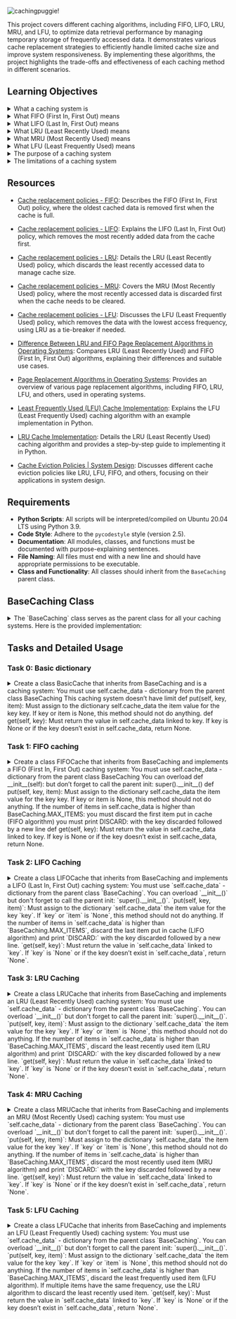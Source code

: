 
![cachingpuggie!](https://github.com/user-attachments/assets/3f7251bf-3f91-4930-860b-edf12b357843)


This project covers different caching algorithms, including FIFO, LIFO, LRU, MRU, and LFU, to optimize data retrieval performance by managing temporary storage of frequently accessed data. It demonstrates various cache replacement strategies to efficiently handle limited cache size and improve system responsiveness. By implementing these algorithms, the project highlights the trade-offs and effectiveness of each caching method in different scenarios.

## Learning Objectives

<details>
<summary>What a caching system is</summary>
  
A caching system temporarily stores frequently accessed data to improve data retrieval speed and reduce the need to access the underlying slower storage. By keeping a small amount of frequently or recently used data in a cache, a system can significantly reduce the time it takes to retrieve that data.  
Covered in **all tasks**.

</details>

<details>
<summary>What FIFO (First In, First Out) means</summary>

FIFO is a cache replacement policy where the oldest added item (first in) is the first to be removed (first out) when the cache reaches its maximum size. This strategy is simple but may not always provide the best performance if the older data is frequently accessed.  
Covered in **Task 1: FIFO Caching**.

</details>

<details>
<summary>What LIFO (Last In, First Out) means</summary>

LIFO is a cache replacement policy where the most recently added item (last in) is the first to be removed (first out) when the cache reaches its maximum size. This strategy prioritizes keeping older data while discarding the newest, which might not be optimal if new data is frequently accessed.  
Covered in **Task 2: LIFO Caching**.

</details>

<details>
<summary>What LRU (Least Recently Used) means</summary>

LRU is a cache replacement policy that removes the least recently accessed item when the cache reaches its maximum size. This strategy assumes that items not recently used are less likely to be accessed soon, making it a good choice for workloads where data locality is important.  
Covered in **Task 3: LRU Caching**.

</details>

<details>
<summary>What MRU (Most Recently Used) means</summary>

MRU is a cache replacement policy that removes the most recently accessed item when the cache reaches its maximum size. This strategy assumes that the most recently used items are less likely to be accessed again soon. It can be useful in scenarios where older data is more likely to be reused than the newest data.  
Covered in **Task 4: MRU Caching**.

</details>

<details>
<summary>What LFU (Least Frequently Used) means</summary>

LFU is a cache replacement policy that removes the item with the least frequency of access when the cache reaches its maximum size. If multiple items have the same frequency, the least recently used (LRU) item among them is discarded. This strategy is effective when items are frequently reused over time.  
Covered in **Task 5: LFU Caching**.

</details>

<details>
<summary>The purpose of a caching system</summary>

The primary purpose of a caching system is to reduce data access times and improve overall system performance by temporarily storing frequently or recently accessed data in a faster storage medium. Caching reduces the need to repeatedly access slower backend storage, thereby speeding up data retrieval and reducing the load on the main storage.  
Covered in **all tasks**.

</details>

<details>
<summary>The limitations of a caching system</summary>

Caching systems have several limitations:  
- **Limited Size:** Caches have a limited size and can only store a small subset of the total data, requiring an effective replacement strategy to manage the cache contents.  
- **Cache Invalidation:** Data in the cache may become outdated (stale), requiring mechanisms to invalidate or update cache entries.  
- **Increased Complexity:** Implementing caching adds complexity to the system design, including cache management, eviction strategies, and synchronization with the main storage.  
- **Cache Misses:** When a requested item is not in the cache (cache miss), there is an added cost of fetching data from the slower backend storage.  

</details>


## Resources

- [Cache replacement policies - FIFO](https://en.wikipedia.org/wiki/Cache_replacement_policies#First_In_First_Out_%28FIFO%29): Describes the FIFO (First In, First Out) policy, where the oldest cached data is removed first when the cache is full.
  
- [Cache replacement policies - LIFO](https://en.wikipedia.org/wiki/Cache_replacement_policies#Last_In_First_Out_%28LIFO%29): Explains the LIFO (Last In, First Out) policy, which removes the most recently added data from the cache first.
  
- [Cache replacement policies - LRU](https://en.wikipedia.org/wiki/Cache_replacement_policies#Least_Recently_Used_%28LRU%29): Details the LRU (Least Recently Used) policy, which discards the least recently accessed data to manage cache size.
  
- [Cache replacement policies - MRU](https://en.wikipedia.org/wiki/Cache_replacement_policies#Most_Recently_Used_%28MRU%29): Covers the MRU (Most Recently Used) policy, where the most recently accessed data is discarded first when the cache needs to be cleared.
  
- [Cache replacement policies - LFU](https://en.wikipedia.org/wiki/Cache_replacement_policies#Least-Frequently_Used_%28LFU%29): Discusses the LFU (Least Frequently Used) policy, which removes the data with the lowest access frequency, using LRU as a tie-breaker if needed.

- [Difference Between LRU and FIFO Page Replacement Algorithms in Operating Systems](https://www.geeksforgeeks.org/difference-between-lru-and-fifo-page-replacement-algorithms-in-operating-system/?ref=gcse_ind): Compares LRU (Least Recently Used) and FIFO (First In, First Out) algorithms, explaining their differences and suitable use cases.

- [Page Replacement Algorithms in Operating Systems](https://www.geeksforgeeks.org/page-replacement-algorithms-in-operating-systems/?ref=gcse_ind): Provides an overview of various page replacement algorithms, including FIFO, LRU, LFU, and others, used in operating systems.

- [Least Frequently Used (LFU) Cache Implementation](https://www.geeksforgeeks.org/least-frequently-used-lfu-cache-implementation/?ref=header_outind): Explains the LFU (Least Frequently Used) caching algorithm with an example implementation in Python.

- [LRU Cache Implementation](https://www.geeksforgeeks.org/lru-cache-implementation/?ref=header_outind): Details the LRU (Least Recently Used) caching algorithm and provides a step-by-step guide to implementing it in Python.

- [Cache Eviction Policies | System Design](https://www.geeksforgeeks.org/cache-eviction-policies-system-design/?ref=header_outind): Discusses different cache eviction policies like LRU, LFU, FIFO, and others, focusing on their applications in system design.


## Requirements

- **Python Scripts**: All scripts will be interpreted/compiled on Ubuntu 20.04 LTS using Python 3.9.
- **Code Style**: Adhere to the `pycodestyle` style (version 2.5).
- **Documentation**: All modules, classes, and functions must be documented with purpose-explaining sentences.
- **File Naming**: All files must end with a new line and should have appropriate permissions to be executable.
- **Class and Functionality**: All classes should inherit from the `BaseCaching` parent class.

## BaseCaching Class

<details> <summary>The `BaseCaching` class serves as the parent class for all your caching systems. Here is the provided implementation:</summary>


```python
#!/usr/bin/python3
""" BaseCaching module
"""

class BaseCaching():
    """ BaseCaching defines:
      - constants of your caching system
      - where your data are stored (in a dictionary)
    """
    MAX_ITEMS = 4

    def __init__(self):
        """ Initialize
        """
        self.cache_data = {}

    def print_cache(self):
        """ Print the cache
        """
        print("Current cache:")
        for key in sorted(self.cache_data.keys()):
            print("{}: {}".format(key, self.cache_data.get(key)))

    def put(self, key, item):
        """ Add an item in the cache
        """
        raise NotImplementedError("put must be implemented in your cache class")

    def get(self, key):
        """ Get an item by key
        """
        raise NotImplementedError("get must be implemented in your cache class")
```
</details>

## Tasks and Detailed Usage

### Task 0: Basic dictionary

<details> 
<summary> Create a class BasicCache that inherits from BaseCaching and is a caching system:
You must use self.cache_data - dictionary from the parent class BaseCaching
This caching system doesn’t have limit
def put(self, key, item):
Must assign to the dictionary self.cache_data the item value for the key key.
If key or item is None, this method should not do anything.
def get(self, key):
Must return the value in self.cache_data linked to key.
If key is None or if the key doesn’t exist in self.cache_data, return None.
</summary>
<br>

**Description:**
The `BasicCache` class is a simple caching system that inherits from the `BaseCaching` parent class. Unlike other caching systems, this cache has no limit on the number of items it can store. The class provides two primary methods:

- `put(key, item)`: Adds an item to the cache.
- `get(key)`: Retrieves an item by key from the cache.

**Implementation**:
```python
#!/usr/bin/env python3
''' Module for BasicCache class.
This module contains the BasicCache class, a simple caching system
that inherits from the BaseCaching parent class. It has no limit on
the number of items it can store in the cache.
'''
BaseCaching = __import__('base_caching').BaseCaching


class BasicCache(BaseCaching):
    ''' BasicCache defines a caching system with no item limit.
    It inherits from BaseCaching.
    '''

    def put(self, key, item):
        ''' Add an item to the cache.
        If key or item is None, this method does nothing.
        '''
        if key is not None and item is not None:
            self.cache_data[key] = item

    def get(self, key):
        ''' Retrieve an item by key from the cache.
        If key is None or doesn't exist in the cache, returns None.
        '''
        if key is None or key not in self.cache_data:
            return None
        return self.cache_data[key]

```

**Usage:**


1. **Initialization**:
   To use the `BasicCache` class, import it from the `0-basic_cache.py` file and create an instance:

   ```python
   BasicCache = __import__('0-basic_cache').BasicCache

   my_cache = BasicCache()
   ```

2. **Adding items to the cache**:
   Use the `put` method to add key-value pairs to the cache. If either the `key` or `item` is `None`, the method does nothing.

   ```python
   my_cache.put("A", "Hello")  # Adds "A": "Hello" to the cache
   my_cache.put("B", "World")  # Adds "B": "World" to the cache
   my_cache.put("C", "Holberton")  # Adds "C": "Holberton" to the cache
   ```

3. **Retrieving items from the cache**:
   Use the `get` method to retrieve values from the cache using their keys. If the `key` is `None` or doesn't exist, the method returns `None`.

   ```python
   print(my_cache.get("A"))  # Output: Hello
   print(my_cache.get("B"))  # Output: World
   print(my_cache.get("C"))  # Output: Holberton
   print(my_cache.get("D"))  # Output: None
   ```

4. **Displaying the current cache**:
   The `print_cache` method of the `BaseCaching` class can be used to display the current state of the cache.

   ```python
   my_cache.print_cache()
   ```

5. **Running the script to test the class**:
   To test the functionality of the `BasicCache` class, use `0-main.py`:

   ```python
   #!/usr/bin/python3
   ''' 0-main module
   Tests the BasicCache class.
   '''

   BasicCache = __import__('0-basic_cache').BasicCache

   my_cache = BasicCache()
   my_cache.print_cache()  # Expected output: "Current cache:" (empty)
   my_cache.put("A", "Hello")
   my_cache.put("B", "World")
   my_cache.put("C", "Holberton")
   my_cache.print_cache()
   # Expected output:
   # Current cache:
   # A: Hello
   # B: World
   # C: Holberton

   print(my_cache.get("A"))  # Output: Hello
   print(my_cache.get("B"))  # Output: World
   print(my_cache.get("C"))  # Output: Holberton
   print(my_cache.get("D"))  # Output: None

   my_cache.put("D", "School")
   my_cache.put("E", "Battery")
   my_cache.put("A", "Street")
   my_cache.print_cache()
   # Expected output:
   # Current cache:
   # A: Street
   # B: World
   # C: Holberton
   # D: School
   # E: Battery

   print(my_cache.get("A"))  # Output: Street
   ```

   Make the script executable by running:

   ```sh
   chmod +x 0-main.py
   ```

   Then, run the script to test:

   ```sh
   ./0-main.py
   ```

   Verify the output matches the expected results.

**Expected Output:**
```bash
Current cache:
Current cache:
A: Hello
B: World
C: Holberton
Hello
World
Holberton
None
Current cache:
A: Hello
B: World
C: Holberton
Current cache:
A: Street
B: World
C: Holberton
D: School
E: Battery
Street
```

**Explanation**

- **`put` Method**: Adds an item to the cache if both `key` and `item` are not `None`.
- **`get` Method**: Retrieves the value associated with the `key` from the cache. Returns `None` if `key` is `None` or does not exist in the cache.
- **Cache Display**: The cache state is printed using the `print_cache` method.


</details>

### Task 1: FIFO caching

<details> 
<summary> Create a class FIFOCache that inherits from BaseCaching and implements a FIFO (First In, First Out) caching system:
You must use self.cache_data - dictionary from the parent class BaseCaching
You can overload def __init__(self): but don’t forget to call the parent init: super().__init__()
def put(self, key, item):
Must assign to the dictionary self.cache_data the item value for the key key.
If key or item is None, this method should not do anything.
If the number of items in self.cache_data is higher than BaseCaching.MAX_ITEMS:
you must discard the first item put in cache (FIFO algorithm)
you must print DISCARD: with the key discarded followed by a new line
def get(self, key):
Must return the value in self.cache_data linked to key.
If key is None or if the key doesn’t exist in self.cache_data, return None.
</summary>
<br>

**Description:**
The `FIFOCache` class is a caching system that inherits from the `BaseCaching` parent class. It uses a FIFO (First In, First Out) caching algorithm. The class maintains the order in which items are added to the cache and removes the oldest item when the cache exceeds its size limit (`MAX_ITEMS`).

- `put(key, item)`: Adds an item to the cache. If the cache exceeds its size limit, it discards the oldest item following the FIFO policy.
- `get(key)`: Retrieves an item by key from the cache.

**Implementation**:
```python
#!/usr/bin/env python3
'''
This module contains the FIFOCache class, a caching system
that inherits from the BaseCaching parent class. It uses the
FIFO (First In, First Out) caching algorithm.
'''
BaseCaching = __import__('base_caching').BaseCaching


class FIFOCache(BaseCaching):
    ''' FIFOCache defines a caching system with a FIFO eviction policy.
    '''

    def __init__(self):
        '''
        Calls the parent class' init method and initializes
        an order list to keep track of the insertion order.
        '''
        super().__init__()
        self.order = []

    def put(self, key, item):
        ''' Add an item to the cache.
        If key or item is None this method does nothing.
        If the number of items in the cache exceeds MAX_ITEMS
        the first item added is discarded following FIFO.
        '''
        if key is not None and item is not None:
            if key not in self.cache_data:
                self.order.append(key)
            self.cache_data[key] = item

            if len(self.cache_data) > BaseCaching.MAX_ITEMS:
                first_key = self.order.pop(0)
                del self.cache_data[first_key]
                print(f"DISCARD: {first_key}")

    def get(self, key):
        ''' Retrieve an item by key from the cache.
        If key is None or doesn't exist in the cache, returns None.
        '''
        if key is None or key not in self.cache_data:
            return None
        return self.cache_data[key]

```

**Usage:**

1. **Initialization**:
   To use the `FIFOCache` class, import it from the `1-fifo_cache.py` file and create an instance:

   ```python
   FIFOCache = __import__('1-fifo_cache').FIFOCache

   my_cache = FIFOCache()
   ```

2. **Adding items to the cache**:
   Use the `put` method to add key-value pairs to the cache. If either the `key` or `item` is `None`, the method does nothing. If the cache exceeds its size limit, the oldest item will be removed following the FIFO algorithm.

   ```python
   my_cache.put("A", "Hello")
   my_cache.put("B", "World")
   my_cache.put("C", "Holberton")
   my_cache.put("D", "School")
   my_cache.print_cache()
   ```

3. **Evicting items based on FIFO**:
   When the cache exceeds `MAX_ITEMS`, the `put` method discards the first item added to the cache and prints a message indicating which item was discarded.

4. **Retrieving items from the cache**:
   Use the `get` method to retrieve values from the cache using their keys. If the `key` is `None` or doesn't exist, the method returns `None`.

   ```python
   print(my_cache.get("A"))  # May output: None (if "A" has been discarded)
   print(my_cache.get("B"))  # Output: World
   ```

5. **Running the script to test the class**:
   To test the functionality of the `FIFOCache` class, use `1-main.py`:

   ```python
   #!/usr/bin/python3
   """ 1-main """
   FIFOCache = __import__('1-fifo_cache').FIFOCache

   my_cache = FIFOCache()
   my_cache.put("A", "Hello")
   my_cache.put("B", "World")
   my_cache.put("C", "Holberton")
   my_cache.put("D", "School")
   my_cache.print_cache()
   my_cache.put("E", "Battery")
   my_cache.print_cache()
   my_cache.put("C", "Street")
   my_cache.print_cache()
   my_cache.put("F", "Mission")
   my_cache.print_cache()
   ```

   Make the script executable by running:

   ```sh
   chmod +x 1-main.py
   ```

   Then, run the script to test:

   ```sh
   ./1-main.py
   ```

   Verify the output matches the expected results.

**Expected Output:**
```bash
Current cache:
A: Hello
B: World
C: Holberton
D: School
DISCARD: A
Current cache:
B: World
C: Holberton
D: School
E: Battery
Current cache:
B: World
C: Street
D: School
E: Battery
DISCARD: B
Current cache:
C: Street
D: School
E: Battery
F: Mission
```

**Explanation**

- **`put` Method**: Adds an item to the cache if both `key` and `item` are not `None`. If the cache exceeds `MAX_ITEMS`, the first item is discarded.
- **`get` Method**: Retrieves the value associated with the `key` from the cache. Returns `None` if `key` is `None` or does not exist in the cache.
- **Cache Display**: The cache state is printed using the `print_cache` method, and items are evicted based on the FIFO policy.

</details>

### Task 2: LIFO Caching

<details> 
<summary> Create a class LIFOCache that inherits from BaseCaching and implements a LIFO (Last In, First Out) caching system:
You must use `self.cache_data` - dictionary from the parent class `BaseCaching`.
You can overload `__init__()` but don't forget to call the parent init: `super().__init__()`.
`put(self, key, item)`: Must assign to the dictionary `self.cache_data` the item value for the key `key`. If `key` or `item` is `None`, this method should not do anything. If the number of items in `self.cache_data` is higher than `BaseCaching.MAX_ITEMS`, discard the last item put in cache (LIFO algorithm) and print `DISCARD:` with the key discarded followed by a new line.
`get(self, key)`: Must return the value in `self.cache_data` linked to `key`. If `key` is `None` or if the key doesn’t exist in `self.cache_data`, return `None`.
</summary>
<br>

**Description:**
The `LIFOCache` class is a caching system that inherits from the `BaseCaching` parent class. It uses a LIFO (Last In, First Out) caching algorithm. The class removes the most recently added item from the cache when the cache exceeds its size limit (`MAX_ITEMS`).

- `put(key, item)`: Adds an item to the cache. If the cache exceeds its size limit, it discards the last item added following the LIFO policy.
- `get(key)`: Retrieves an item by key from the cache.

**Implementation:**
```python
#!/usr/bin/env python3
'''
This module contains the LIFOCache class, a caching system
that inherits from the BaseCaching parent class. It uses the
LIFO (Last In, First Out) caching algorithm.
'''
BaseCaching = __import__('base_caching').BaseCaching


class LIFOCache(BaseCaching):
    ''' LIFOCache defines a caching system with a LIFO eviction policy.
    '''

    def __init__(self):
        '''
        Calls the parent class' init method and initializes
        a list to keep track of the order of insertion.
        '''
        super().__init__()
        self.stack = []

    def put(self, key, item):
        ''' Add an item to the cache.
        If key or item is None this method does nothing.
        If the number of items in the cache exceeds MAX_ITEMS,
        the last item added is discarded following LIFO.
        '''
        if key is not None and item is not None:
            self.cache_data[key] = item
            self.stack.append(key)

            if len(self.cache_data) > BaseCaching.MAX_ITEMS:
                # Remove the most recently added item
                last_key = self.stack.pop(-2)
                del self.cache_data[last_key]
                print(f"DISCARD: {last_key}")

    def get(self, key):
        ''' Retrieve an item by key from the cache.
        If key is None or doesn't exist in the cache, it returns None.
        '''
        return self.cache_data.get(key, None)
```

**Usage:**

1. **Initialization**:
   To use the `LIFOCache` class, import it from the `2-lifo_cache.py` file and create an instance:

   ```python
   LIFOCache = __import__('2-lifo_cache').LIFOCache

   my_cache = LIFOCache()
   ```

2. **Adding items to the cache**:
   Use the `put` method to add key-value pairs to the cache. If either the `key` or `item` is `None`, the method does nothing. If the cache exceeds its size limit, the most recently added item will be removed following the LIFO algorithm.

   ```python
   my_cache.put("A", "Hello")
   my_cache.put("B", "World")
   my_cache.put("C", "Holberton")
   my_cache.put("D", "School")
   my_cache.print_cache()
   ```

3. **Evicting items based on LIFO**:
   When the cache exceeds `MAX_ITEMS`, the `put` method discards the most recently added item to the cache and prints a message indicating which item was discarded.

4. **Retrieving items from the cache**:
   Use the `get` method to retrieve values from the cache using their keys. If the `key` is `None` or doesn't exist, the method returns `None`.

   ```python
   print(my_cache.get("A"))  # Output: Hello
   print(my_cache.get("B"))  # Output: World
   ```

5. **Running the script to test the class**:
   To test the functionality of the `LIFOCache` class, use `2-main.py`:
   ```python
   #!/usr/bin/python3
   """ 2-main """
   LIFOCache = __import__('2-lifo_cache').LIFOCache

   my_cache = LIFOCache()
   my_cache.put("A", "Hello")
   my_cache.put("B", "World")
   my_cache.put("C", "Holberton")
   my_cache.put("D", "School")
   my_cache.print_cache()
   my_cache.put("E", "Battery")
   my_cache.print_cache()
   my_cache.put("C", "Street")
   my_cache.print_cache()
   my_cache.put("F", "Mission")
   my_cache.print_cache()
   my_cache.put("G", "San Francisco")
   my_cache.print_cache()
   ```

   Make the script executable by running:

   ```sh
   chmod +x 2-main.py
   ```

   Then, run the script to test:

   ```sh
   ./2-main.py
   ```

   Verify the output matches the expected results.

**Expected Output:**
```bash
Current cache:
A: Hello
B: World
C: Holberton
D: School
DISCARD: D
Current cache:
A: Hello
B: World
C: Holberton
E: Battery
Current cache:
A: Hello
B: World
C: Street
E: Battery
DISCARD: C
Current cache:
A: Hello
B: World
E: Battery
F: Mission
DISCARD: F
Current cache:
A: Hello
B: World
E: Battery
G: San Francisco
```

**Explanation**

- **`put` Method**: Adds an item to the cache if both `key` and `item` are not `None`. If the cache exceeds `MAX_ITEMS`, the most recently added item is discarded.
- **`get` Method**: Retrieves the value associated with the `key` from the cache. Returns `None` if `key` is `None` or does not exist in the cache.
- **Cache Display**: The cache state is printed using the `print_cache` method, and items are evicted based on the LIFO policy.

</details>

### Task 3: LRU Caching

<details> 
<summary> Create a class LRUCache that inherits from BaseCaching and implements an LRU (Least Recently Used) caching system:
You must use `self.cache_data` - dictionary from the parent class `BaseCaching`.
You can overload `__init__()` but don't forget to call the parent init: `super().__init__()`.
`put(self, key, item)`: Must assign to the dictionary `self.cache_data` the item value for the key `key`. If `key` or `item` is `None`, this method should not do anything. If the number of items in `self.cache_data` is higher than `BaseCaching.MAX_ITEMS`, discard the least recently used item (LRU algorithm) and print `DISCARD:` with the key discarded followed by a new line.
`get(self, key)`: Must return the value in `self.cache_data` linked to `key`. If `key` is `None` or if the key doesn’t exist in `self.cache_data`, return `None`.
</summary>
<br>

**Description:**
The `LRUCache` class is a caching system that inherits from the `BaseCaching` parent class. It uses an LRU (Least Recently Used) caching algorithm. The class keeps track of the order in which keys are accessed and removes the least recently used item from the cache when it exceeds its size limit (`MAX_ITEMS`).

- `put(key, item)`: Adds an item to the cache. If the cache exceeds its size limit, it discards the least recently used item following the LRU policy.
- `get(key)`: Retrieves an item by key from the cache.

**Implementation:**
```python
#!/usr/bin/env python3
'''
This module contains the LRUCache class, a caching system
that inherits from the BaseCaching parent class. It uses the
LRU (Least Recently Used) caching algorithm.
'''
BaseCaching = __import__('base_caching').BaseCaching


class LRUCache(BaseCaching):
    ''' LRUCache defines a caching system with an LRU eviction policy.
    '''

    def __init__(self):
        '''
        Calls the parent class' init method and initializes
        an ordered list to keep track of the usage order.
        '''
        super().__init__()
        self.usage_order = []

    def put(self, key, item):
        ''' Add an item to the cache.
        If key or item is None this method does nothing.
        If the number of items in the cache exceeds MAX_ITEMS,
        the least recently used item is discarded following LRU.
        '''
        if key is not None and item is not None:
            # If the key already exists update the item and move key to the end
            if key in self.cache_data:
                self.usage_order.remove(key)
            self.cache_data[key] = item
            self.usage_order.append(key)

            # If cache exceeds the max size remove the LRU item
            if len(self.cache_data) > BaseCaching.MAX_ITEMS:
                lru_key = self.usage_order.pop(0)
                del self.cache_data[lru_key]
                print(f"DISCARD: {lru_key}")

    def get(self, key):
        ''' Retrieve an item by key from the cache.
        If key is None or doesn't exist in the cache it returns None.
        '''
        if key is not None and key in self.cache_data:
            # Since this key was recently accessed update the usage order
            self.usage_order.remove(key)
            self.usage_order.append(key)
            return self.cache_data[key]
        return None
```

**Usage:**

1. **Initialization**:
   To use the `LRUCache` class, import it from the `3-lru_cache.py` file and create an instance:

   ```python
   LRUCache = __import__('3-lru_cache').LRUCache

   my_cache = LRUCache()
   ```

2. **Adding items to the cache**:
   Use the `put` method to add key-value pairs to the cache. If either the `key` or `item` is `None`, the method does nothing. If the cache exceeds its size limit, the least recently used item will be removed following the LRU algorithm.

   ```python
   my_cache.put("A", "Hello")
   my_cache.put("B", "World")
   my_cache.put("C", "Holberton")
   my_cache.put("D", "School")
   my_cache.print_cache()
   ```

3. **Evicting items based on LRU**:
   When the cache exceeds `MAX_ITEMS`, the `put` method discards the least recently used item in the cache and prints a message indicating which item was discarded.

4. **Retrieving items from the cache**:
   Use the `get` method to retrieve values from the cache using their keys. If the `key` is `None` or doesn't exist, the method returns `None`.

   ```python
   print(my_cache.get("B"))  # Output: World
   ```

5. **Running the script to test the class**:
   To test the functionality of the `LRUCache` class, use `3-main.py`:

   ```python
   #!/usr/bin/python3
   """ 3-main """
   LRUCache = __import__('3-lru_cache').LRUCache

   my_cache = LRUCache()
   my_cache.put("A", "Hello")
   my_cache.put("B", "World")
   my_cache.put("C", "Holberton")
   my_cache.put("D", "School")
   my_cache.print_cache()
   print(my_cache.get("B"))
   my_cache.put("E", "Battery")
   my_cache.print_cache()
   my_cache.put("C", "Street")
   my_cache.print_cache()
   print(my_cache.get("A"))
   print(my_cache.get("B"))
   print(my_cache.get("C"))
   my_cache.put("F", "Mission")
   my_cache.print_cache()
   my_cache.put("G", "San Francisco")
   my_cache.print_cache()
   my_cache.put("H", "H")
   my_cache.print_cache()
   my_cache.put("I", "I")
   my_cache.print_cache()
   my_cache.put("J", "J")
   my_cache.print_cache()
   my_cache.put("K", "K")
   my_cache.print_cache()
   ```

   Make the script executable by running:

   ```sh
   chmod +x 3-main.py
   ```

   Then, run the script to test:

   ```sh
   ./3-main.py
   ```

   Verify the output matches the expected results.

**Expected Output:**
```bash
Current cache:
A: Hello
B: World
C: Holberton
D: School
World
DISCARD: A
Current cache:
B: World
C: Holberton
D: School
E: Battery
Current cache:
B: World
C: Street
D: School
E: Battery
None
World
Street
DISCARD: D
Current cache:
B: World
C: Street
E: Battery
F: Mission
DISCARD: E
Current cache:
B: World
C: Street
F: Mission
G: San Francisco
DISCARD: B
Current cache:
C: Street
F: Mission
G: San Francisco
H: H
DISCARD: C
Current cache:
F: Mission
G: San Francisco
H: H
I: I
DISCARD: F
Current cache:
G: San Francisco
H: H
I: I
J: J
DISCARD: G
Current cache:
H: H
I: I
J: J
K: K
```

**Explanation**

- **`put` Method**: Adds an item to the cache if both `key` and `item` are not `None`. If the cache exceeds `MAX_ITEMS`, the least recently used item is discarded.
- **`get` Method**: Retrieves the value associated with the `key` from the cache. Updates the usage order to reflect recent access. Returns `None` if `key` is `None` or does not exist in the cache.
- **Cache Display**: The cache state is printed using the `print_cache` method, and items are evicted based on the LRU policy.

</details>

### Task 4: MRU Caching

<details> 
<summary> Create a class MRUCache that inherits from BaseCaching and implements an MRU (Most Recently Used) caching system:
You must use `self.cache_data` - dictionary from the parent class `BaseCaching`.
You can overload `__init__()` but don't forget to call the parent init: `super().__init__()`.
`put(self, key, item)`: Must assign to the dictionary `self.cache_data` the item value for the key `key`. If `key` or `item` is `None`, this method should not do anything. If the number of items in `self.cache_data` is higher than `BaseCaching.MAX_ITEMS`, discard the most recently used item (MRU algorithm) and print `DISCARD:` with the key discarded followed by a new line.
`get(self, key)`: Must return the value in `self.cache_data` linked to `key`. If `key` is `None` or if the key doesn’t exist in `self.cache_data`, return `None`.
</summary>
<br>

**Description:**
The `MRUCache` class is a caching system that inherits from the `BaseCaching` parent class. It uses an MRU (Most Recently Used) caching algorithm. The class keeps track of the order in which keys are accessed and removes the most recently used item from the cache when it exceeds its size limit (`MAX_ITEMS`).

- `put(key, item)`: Adds an item to the cache. If the cache exceeds its size limit, it discards the most recently used item following the MRU policy.
- `get(key)`: Retrieves an item by key from the cache.

**Implementation:**
```python
#!/usr/bin/env python3
'''
This module contains the MRUCache class, a caching system
that inherits from the BaseCaching parent class. It uses the
MRU (Most Recently Used) caching algorithm.
'''
BaseCaching = __import__('base_caching').BaseCaching


class MRUCache(BaseCaching):
    ''' MRUCache defines a caching system with an MRU eviction policy.
    '''

    def __init__(self):
        '''
        Calls the parent class' init method and initializes
        a list to keep track of the usage order.
        '''
        super().__init__()
        self.usage_order = []

    def put(self, key, item):
        ''' Add an item to the cache.
        If key or item is None this method does nothing.
        If the number of items in the cache exceeds MAX_ITEMS
        the most recently used item is discarded following MRU.
        '''
        if key is not None and item is not None:
            # If the key already exists update the item and move key to the end
            if key in self.cache_data:
                self.usage_order.remove(key)
            self.cache_data[key] = item
            self.usage_order.append(key)

            # If cache exceeds the maximum size remove the MRU item
            if len(self.cache_data) > BaseCaching.MAX_ITEMS:
                mru_key = self.usage_order.pop(-2)
                del self.cache_data[mru_key]
                print(f"DISCARD: {mru_key}")

    def get(self, key):
        ''' Retrieve an item by key from the cache.
        If key is None or doesn't exist in the cache it returns None.
        '''
        if key is not None and key in self.cache_data:
            # Since this key was recently accessed update the usage order
            self.usage_order.remove(key)
            self.usage_order.append(key)
            return self.cache_data[key]
        return None
```

**Usage:**

1. **Initialization**:
   To use the `MRUCache` class, import it from the `4-mru_cache.py` file and create an instance:

   ```python
   MRUCache = __import__('4-mru_cache').MRUCache

   my_cache = MRUCache()
   ```

2. **Adding items to the cache**:
   Use the `put` method to add key-value pairs to the cache. If either the `key` or `item` is `None`, the method does nothing. If the cache exceeds its size limit, the most recently used item will be removed following the MRU algorithm.

   ```python
   my_cache.put("A", "Hello")
   my_cache.put("B", "World")
   my_cache.put("C", "Holberton")
   my_cache.put("D", "School")
   my_cache.print_cache()
   ```

3. **Evicting items based on MRU**:
   When the cache exceeds `MAX_ITEMS`, the `put` method discards the most recently used item in the cache and prints a message indicating which item was discarded.

4. **Retrieving items from the cache**:
   Use the `get` method to retrieve values from the cache using their keys. If the `key` is `None` or doesn't exist, the method returns `None`.

   ```python
   print(my_cache.get("B"))  # Output: World
   ```

5. **Running the script to test the class**:
   To test the functionality of the `MRUCache` class, use `4-main.py`:

   ```python
   #!/usr/bin/python3
   """ 4-main """
   MRUCache = __import__('4-mru_cache').MRUCache

   my_cache = MRUCache()
   my_cache.put("A", "Hello")
   my_cache.put("B", "World")
   my_cache.put("C", "Holberton")
   my_cache.put("D", "School")
   my_cache.print_cache()
   print(my_cache.get("B"))
   my_cache.put("E", "Battery")
   my_cache.print_cache()
   my_cache.put("C", "Street")
   my_cache.print_cache()
   print(my_cache.get("A"))
   print(my_cache.get("B"))
   print(my_cache.get("C"))
   my_cache.put("F", "Mission")
   my_cache.print_cache()
   my_cache.put("G", "San Francisco")
   my_cache.print_cache()
   my_cache.put("H", "H")
   my_cache.print_cache()
   my_cache.put("I", "I")
   my_cache.print_cache()
   my_cache.put("J", "J")
   my_cache.print_cache()
   my_cache.put("K", "K")
   my_cache.print_cache()
   ```

   Make the script executable by running:

   ```sh
   chmod +x 4-main.py
   ```

   Then, run the script to test:

   ```sh
   ./4-main.py
   ```

   Verify the output matches the expected results.

**Expected Output:**
```bash
Current cache:
A: Hello
B: World
C: Holberton
D: School
World
DISCARD: B
Current cache:
A: Hello
C: Holberton
D: School
E: Battery
Current cache:
A: Hello
C: Street
D: School
E: Battery
Hello
None
Street
DISCARD: C
Current cache:
A: Hello
D: School
E: Battery
F: Mission
DISCARD: F
Current cache:
A: Hello
D: School
E: Battery
G: San Francisco
DISCARD: G
Current cache:
A: Hello
D: School
E: Battery
H: H
DISCARD: H
Current cache:
A: Hello
D: School
E: Battery
I: I
DISCARD: I
Current cache:
A: Hello
D: School
E: Battery
J: J
DISCARD: J
Current cache:
A: Hello
D: School
E: Battery
K: K
```

**Explanation**

- **`put` Method**: Adds an item to the cache if both `key` and `item` are not `None`. If the cache exceeds `MAX_ITEMS`, the most recently used item is discarded.
- **`get` Method**: Retrieves the value associated with the `key` from the cache. Updates the usage order to reflect recent access. Returns `None` if `key` is `None` or does not exist in the cache.
- **Cache Display**: The cache state is printed using the `print_cache` method, and items are evicted based on the MRU policy.

</details>

### Task 5: LFU Caching

<details> 
<summary> Create a class LFUCache that inherits from BaseCaching and implements an LFU (Least Frequently Used) caching system:
You must use `self.cache_data` - dictionary from the parent class `BaseCaching`.
You can overload `__init__()` but don't forget to call the parent init: `super().__init__()`.
`put(self, key, item)`: Must assign to the dictionary `self.cache_data` the item value for the key `key`. If `key` or `item` is `None`, this method should not do anything. If the number of items in `self.cache_data` is higher than `BaseCaching.MAX_ITEMS`, discard the least frequently used item (LFU algorithm). If multiple items have the same frequency, use the LRU algorithm to discard the least recently used item.
`get(self, key)`: Must return the value in `self.cache_data` linked to `key`. If `key` is `None` or if the key doesn’t exist in `self.cache_data`, return `None`.
</summary>
<br>

**Description:**
The `LFUCache` class is a caching system that inherits from the `BaseCaching` parent class. It uses an LFU (Least Frequently Used) caching algorithm with LRU (Least Recently Used) as a tie-breaker. The class keeps track of both the frequency of accesses and the order in which keys are accessed.

- `put(key, item)`: Adds an item to the cache. If the cache exceeds its size limit, it discards the least frequently used item. If there is a tie, it uses LRU as a tie-breaker.
- `get(key)`: Retrieves an item by key from the cache.

**Implementation:**
```python
#!/usr/bin/env python3
'''
This module contains the LFUCache class, a caching system
that inherits from the BaseCaching parent class. It uses the
LFU (Least Frequently Used) caching algorithm with LRU as a
tie-breaker.
'''
BaseCaching = __import__('base_caching').BaseCaching


class LFUCache(BaseCaching):
    ''' LFUCache defines a caching system with an LFU eviction policy.
    '''

    def __init__(self):
        '''
        Calls the parent class' init method and initializes
        a dictionary to keep track of usage frequency and order.
        '''
        super().__init__()
        self.usage_frequency = {}
        self.usage_order = []

    def put(self, key, item):
        ''' Add an item to the cache.
        If key or item is None this method does nothing.
        If the number of items in the cache exceeds MAX_ITEMS
        the least frequently used item is discarded
        Uses LRU as a tie-breaker.
        '''
        if key is None or item is None:
            return

        # If the key already exists update the item and usage frequency
        if key in self.cache_data:
            self.cache_data[key] = item
            self.usage_frequency[key] += 1
            self.usage_order.remove(key)
            self.usage_order.append(key)
        else:
            # If the cache is full remove the LFU item
            if len(self.cache_data) >= BaseCaching.MAX_ITEMS:
                # Find the least frequently used items
                min_freq = min(self.usage_frequency.values())
                lfu_keys = [k for k in self.usage_order
                            if self.usage_frequency[k] == min_freq]

                # Discard least recently used among the least frequently used
                lfu_key = lfu_keys[0]
                del self.cache_data[lfu_key]
                del self.usage_frequency[lfu_key]
                self.usage_order.remove(lfu_key)
                print(f"DISCARD: {lfu_key}")

            # Add the new item to the cache
            self.cache_data[key] = item
            self.usage_frequency[key] = 1
            self.usage_order.append(key)

    def get(self, key):
        ''' Retrieve an item by key from the cache.
        If key is None or doesn't exist in the cache it returns None.
        '''
        if key is None or key not in self.cache_data:
            return None

        # Since this key was recently accessed, update the usage order
        # and frequency
        self.usage_frequency[key] += 1
        self.usage_order.remove(key)
        self.usage_order.append(key)
        return self.cache_data[key]
```

**Usage:**

1. **Initialization**:
   To use the `LFUCache` class, import it from the `100-lfu_cache.py` file and create an instance:

   ```python
   LFUCache = __import__('100-lfu_cache').LFUCache

   my_cache = LFUCache()
   ```

2. **Adding items to the cache**:
   Use the `put` method to add key-value pairs to the cache. If either the `key` or `item` is `None`, the method does nothing. If the cache exceeds its size limit, the least frequently used item will be removed, with LRU as a tie-breaker.

   ```python
   my_cache.put("A", "Hello")
   my_cache.put("B", "World")
   my_cache.put("C", "Holberton")
   my_cache.put("D", "School")
   my_cache.print_cache()
   ```

3. **Evicting items based on LFU with LRU tie-breaking**:
   When the cache exceeds `MAX_ITEMS`, the `put` method discards the least frequently used item in the cache and prints a message indicating which item was discarded.

4. **Retrieving items from the cache**:
   Use the `get` method to retrieve values from the cache using their keys. If the `key` is `None` or doesn't exist, the method returns `None`.

   ```python
   print(my_cache.get("B"))  # Output: World
   ```

5. **Running the script to test the class**:
   To test the functionality of the `LFUCache` class, use`100-main.py`:

   ```python
   #!/usr/bin/python3
   """ 100-main """
   LFUCache = __import__('100-lfu_cache').LFUCache

   my_cache = LFUCache()
   my_cache.put("A", "Hello")
   my_cache.put("B", "World")
   my_cache.put("C", "Holberton")
   my_cache.put("D", "School")
   my_cache.print_cache()
   print(my_cache.get("B"))
   my_cache.put("E", "Battery")
   my_cache.print_cache()
   my_cache.put("C", "Street")
   my_cache.print_cache()
   print(my_cache.get("A"))
   print(my_cache.get("B"))
   print(my_cache.get("C"))
   my_cache.put("F", "Mission")
   my_cache.print_cache()
   my_cache.put("G", "San Francisco")
   my_cache.print_cache()
   my_cache.put("H", "H")
   my_cache.print_cache()
   my_cache.put("I", "I")
   my_cache.print_cache()
   print(my_cache.get("I"))
   print(my_cache.get("H"))
   print(my_cache.get("I"))
   print(my_cache.get("H"))
   print(my_cache.get("I"))
   print(my_cache.get("H"))
   my_cache.put("J", "J")
   my_cache.print_cache()
   my_cache.put("K", "K")
   my_cache.print_cache()
   my_cache.put("L", "L")
   my_cache.print_cache()
   my_cache.put("M", "M")
   my_cache.print_cache()
   ```

   Make the script executable by running:

   ```sh
   chmod +x 100-main.py
   ```

   Then, run the script to test:

   ```sh
   ./100-main.py
   ```

   Verify the output matches the expected results.

**Expected Output:**
```bash
Current cache:
A: Hello
B: World
C: Holberton
D: School
World
DISCARD: A
Current cache:
B: World
C: Holberton
D: School
E: Battery
Current cache:
B: World
C: Street
D: School
E: Battery
None
World
Street
DISCARD: D
Current cache:
B: World
C: Street
E: Battery
F: Mission
DISCARD: E
Current cache:
B: World
C: Street
F: Mission
G: San Francisco
DISCARD: F
Current cache:
B: World
C: Street
G: San Francisco
H: H
DISCARD: G
Current cache:
B: World
C: Street
H: H
I: I
I
H
I
H
I
H
DISCARD: B
Current cache:
C: Street
H: H
I: I
J: J
DISCARD: J
Current cache:
C: Street
H: H
I: I
K: K
DISCARD: K
Current cache:
C: Street
H: H
I: I
L: L
DISCARD: L
Current cache:
C: Street
H: H
I: I
M: M
```

**Explanation**

- **`put` Method**: Adds an item to the cache if both `key` and `item` are not `None`. If the cache exceeds `MAX_ITEMS`, the least frequently used item

 is discarded, with LRU as a tie-breaker.
- **`get` Method**: Retrieves the value associated with the `key` from the cache. Updates the usage order and frequency to reflect recent access. Returns `None` if `key` is `None` or does not exist in the cache.
- **Cache Display**: The cache state is printed using the `print_cache` method, and items are evicted based on the LFU policy with LRU tie-breaking.

</details>
